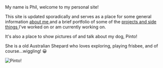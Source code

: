 <p> My name is Phil, welcome to my personal site! </p>

<p>This site is updated sporadically and serves as a place for some general information <a href="./about" title="Go to About me!"> about me </a> and a brief portfolio of some of the <a href="./projects" title="Go to Projects!"> projects and side things </a> I've worked on or am currently working on. </p>

<p> It's also a place to show pictures of and talk about my dog, Pinto! </p>

<p> She is a <span id="PintoAge"> </span> old Australian Shepard who loves exploring, playing frisbee, and of course...wiggling! &#128512; </p>

<img src="{{ '/public/images/pinto.jpg' | relative_url }}" alt="Pinto!">

<div class="pa-gallery-player-widget" style="width:100%; height:480px; display:none;"
  data-link="https://photos.app.goo.gl/8zsNaEpEUetYSquk7"
  data-title="Best of Pinto :D"
  data-description="5 new photos added to shared album">
  <object data="https://lh3.googleusercontent.com/awXAcnUsK9NAso2fRk3zMYBFen9kIw7fCOLjhrCgXS_4ep_vOI9u-hAEKt0quRBsFdbwpm9wD384LqoCKcIgDVMIufQkSIl0Izvra3nozWYCicpqmcC_QGC335W34ProPItiLo-9rQ=w1920-h1080"></object>
  <object data="https://lh3.googleusercontent.com/mR9zRWS7cqrM103m0P9LqnRiZaih61pJHuQhkNQTumhs_vMiwIEju2qCtgUzCbqr3QOBQc91GXuMoZsO99sZYSG4tHvUOTNNgoKKQeeekdt-cCieEFxMVD34zfCHLlSFU_zbs_JCew=w1920-h1080"></object>
  <object data="https://lh3.googleusercontent.com/kCEgsjEAtr523ThTuryQo-RgzRZJuUbUZdAB5QOdOtbjuM-5xV_goAZmL0zch57G87I8aHdrZDZ08OHmgnL5eNtQZrS-lyk31aQm-Wz0z_D0HMcvCoz2xbKRA34Rrddu9XMkjp3Akg=w1920-h1080"></object>
  <object data="https://lh3.googleusercontent.com/hbWnI6VMtJYTxBI7d3YjRer7Sij5HSEPPmGN4no8J_Vtsh30STAMTPSDUTelyegHNgqnr5HeS1Eu4nppG30u6kujfkqpHjVIj2bsmJfQNoyVizrIHrGKssAvUmh6ge7obn6ZM_BPFg=w1920-h1080"></object>
  <object data="https://lh3.googleusercontent.com/Ay34UpTdtm0xsSrSE3on3oX4jgkDmmaB7xBv7opc_5sAkPH-guuJJYj3ojLdTFHoo4QU0xMk73XjzmlfnvznwLff5FTDeNF-Bo877iU9ErN9Z_xsXPW3BGPtUJiZtiMgYnKG4NbF6w=w1920-h1080"></object>
</div>

<script>

$( document ).ready(function() {

    today = new Date()
    
    // April 26, 2020
    birthday = new Date(2020,03,26)

    a = calcDate(today, birthday)
    console.log(a)


    $('#PintoAge').text(a);

});

function calcDate(date1,date2) {

    var diff = Math.floor(date1.getTime() - date2.getTime());
    var day = 1000 * 60 * 60 * 24;

    var days = Math.floor(diff/day);
    var months = Math.floor(days/31);
    var years = Math.floor(months/12);

    var monthsThisYear = months - (years * 12);

    var combined;

    if (monthsThisYear === 0) {

      combined = years + " year ";

    } else {
      
      combined = years + " year and " + monthsThisYear + " month ";
    }
    return combined;

}

</script>
